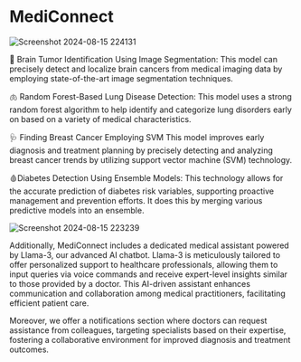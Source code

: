 # MediConnect

![Screenshot 2024-08-15 224131](https://github.com/user-attachments/assets/6a395c33-4be8-41a8-8d97-f2af9ef1ea4f)


🧠 Brain Tumor Identification Using Image Segmentation: This model can precisely detect and localize brain cancers from medical imaging data by employing state-of-the-art image segmentation techniques.

🫁 Random Forest-Based Lung Disease Detection: This model uses a strong random forest algorithm to help identify and categorize lung disorders early on based on a variety of medical characteristics.

🩺 Finding Breast Cancer Employing SVM This model improves early diagnosis and treatment planning by precisely detecting and analyzing breast cancer trends by utilizing support vector machine (SVM) technology.

🩸Diabetes Detection Using Ensemble Models: This technology allows for the accurate prediction of diabetes risk variables, supporting proactive management and prevention efforts. It does this by merging various predictive models into an ensemble.

![Screenshot 2024-08-15 223239](https://github.com/user-attachments/assets/8eaa0ac5-a942-4843-bfb8-27184c2b8a32)

Additionally, MediConnect includes a dedicated medical assistant powered by Llama-3, our advanced AI chatbot. Llama-3 is meticulously tailored to offer personalized support to healthcare professionals, allowing them to input queries via voice commands and receive expert-level insights similar to those provided by a doctor. This AI-driven assistant enhances communication and collaboration among medical practitioners, facilitating efficient patient care.

Moreover, we offer a notifications section where doctors can request assistance from colleagues, targeting specialists based on their expertise, fostering a collaborative environment for improved diagnosis and treatment outcomes.

